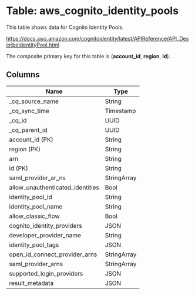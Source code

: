 # Table: aws_cognito_identity_pools

This table shows data for Cognito Identity Pools.

https://docs.aws.amazon.com/cognitoidentity/latest/APIReference/API_DescribeIdentityPool.html

The composite primary key for this table is (**account_id**, **region**, **id**).

## Columns

| Name          | Type          |
| ------------- | ------------- |
|_cq_source_name|String|
|_cq_sync_time|Timestamp|
|_cq_id|UUID|
|_cq_parent_id|UUID|
|account_id (PK)|String|
|region (PK)|String|
|arn|String|
|id (PK)|String|
|saml_provider_ar_ns|StringArray|
|allow_unauthenticated_identities|Bool|
|identity_pool_id|String|
|identity_pool_name|String|
|allow_classic_flow|Bool|
|cognito_identity_providers|JSON|
|developer_provider_name|String|
|identity_pool_tags|JSON|
|open_id_connect_provider_arns|StringArray|
|saml_provider_arns|StringArray|
|supported_login_providers|JSON|
|result_metadata|JSON|